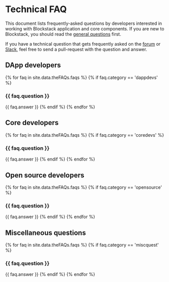 # Technical FAQ

This document lists frequently-asked questions by developers interested in working with Blockstack application and core components. If you are new to Blockstack, you should read the [general questions]({{site.baseurl}}/faqs/allFAQs.html) first.

If you have a technical question that gets frequently asked on the
[forum](https://forum.blockstack.org) or [Slack](https://blockstack.slack.com),
feel free to send a pull-request with the question and answer.

## DApp developers

{% for faq in site.data.theFAQs.faqs %}
{% if faq.category == 'dappdevs' %}

### {{ faq.question }}

{{ faq.answer }}
{% endif %}
{% endfor %}

## Core developers

{% for faq in site.data.theFAQs.faqs %}
{% if faq.category == 'coredevs' %}

### {{ faq.question }}

{{ faq.answer }}
{% endif %}
{% endfor %}

## Open source developers

{% for faq in site.data.theFAQs.faqs %}
{% if faq.category == 'opensource' %}

### {{ faq.question }}

{{ faq.answer }}
{% endif %}
{% endfor %}

## Miscellaneous questions

{% for faq in site.data.theFAQs.faqs %}
{% if faq.category == 'miscquest' %}

### {{ faq.question }}

{{ faq.answer }}
{% endif %}
{% endfor %}

